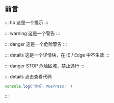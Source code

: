 ## 前言

::: tip
这是一个提示
:::

::: warning
这是一个警告
:::

::: danger
这是一个危险警告
:::

::: details
这是一个详情块，在 IE / Edge 中不生效
:::


::: danger STOP
危险区域，禁止通行
:::

::: details 点击查看代码

```js
console.log('你好，VuePress！')
```
:::

